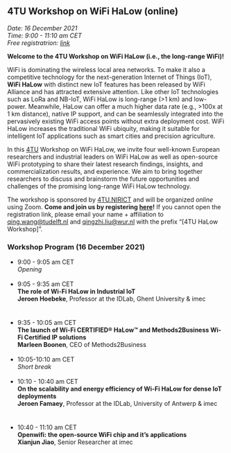 ## 4TU Workshop on WiFi HaLow (online)

<i>Date: 16 December 2021 </i> <br>
<i>Time: 9:00 - 11:10 am CET </i> <br> 
<i>Free registratrion: <a href="https://docs.google.com/forms/d/e/1FAIpQLSeQqMgQumOwpMRBjGOZkt_A1NHiaYYnb9O1u0x3ojywBUFuRQ/viewform?usp=pp_url">link</a> </i>
<br>

<p><strong>Welcome to the 4TU Workshop on WiFi HaLow (i.e., the long-range WiFi)!</strong></p>

WiFi is dominating the wireless local area networks. To make it also a competitive technology for the next-generation Internet of Things (IoT), <strong>WiFi HaLow</strong> with distinct new IoT features has been released by WiFi Alliance and has attracted extensive attention. Like other IoT technologies such as LoRa and NB-IoT, WiFi HaLow is long-range (>1 km) and low-power. Meanwhile, HaLow can offer a much higher data rate (e.g., >100x at 1 km distance), native IP support, and can be seamlessly integrated into the pervasively existing WiFi access points without extra deployment cost. WiFi HaLow increases the traditional WiFi ubiquity, making it suitable for intelligent IoT applications such as smart cities and precision agriculture.

In this <a href="https://en.wikipedia.org/wiki/4TU">4TU</a> Workshop on WiFi HaLow, we invite four well-known European researchers and industrial leaders on WiFi HaLow as well as open-source WiFi prototyping to share their latest research findings, insights, and commercialization results, and experience. We aim to bring together researchers to discuss and brainstorm the future opportunities and challenges of the promising long-range WiFi HaLow technology. 

The workshop is sponsored by <a href="https://www.4tu.nl/nirict/">4TU.NIRICT</a> and will be organized <i>online</i> using Zoom. <strong>Come and join us by registering <a href="https://docs.google.com/forms/d/e/1FAIpQLSeQqMgQumOwpMRBjGOZkt_A1NHiaYYnb9O1u0x3ojywBUFuRQ/viewform?usp=pp_url">here</a>!</strong> If you cannot open the registration link, please email your name + affiliation to qing.wang@tudelft.nl and qingzhi.liu@wur.nl with the prefix “[4TU HaLow Workshop]”. 


### **Workshop Program (16 December 2021)**

<script src="http://code.jquery.com/jquery-1.4.2.min.js"></script> <script> var x = document.getElementsByClassName("site-footer-credits"); setTimeout(() => { x[0].remove(); }, 10); </script>

<ul>
<li>9:00 - 9:05 am CET <br>
    <i>Opening</i>
</li>
<br>
  
<li>9:05 - 9:35 am CET <br>
<strong>The role of Wi-Fi HaLow in Industrial IoT</strong> <br>
<strong>Jeroen Hoebeke</strong>, Professor at the IDLab, Ghent University & imec
</li> 
    <hr style="height:10px; visibility:hidden;" />
<li>9:35 - 10:05 am CET <br>
    <strong>The launch of Wi-Fi CERTIFIED&reg; HaLow&trade; and Methods2Business Wi-Fi Certified IP solutions</strong> <br>
    <strong>Marleen Boonen</strong>, CEO of Methods2Business
</li>

 <br>
<li>10:05-10:10 am CET <br>
<i>Short break</i>
</li>
 <br>

<li>10:10 - 10:40 am CET <br>
    <strong>On the scalability and energy efficiency of Wi-Fi HaLow for dense IoT deployments</strong></br>
    <strong>Jeroen Famaey</strong>, Professor at the IDLab, University of Antwerp & imec
</li>
<hr style="height:10px; visibility:hidden;" />
<li>10:40 - 11:10 am CET <br>
     <strong>Openwifi: the open-source WiFi chip and it&rsquo;s applications</strong> <br>  
     <strong>Xianjun Jiao</strong>, Senior Researcher at imec
</li>
</ul>


